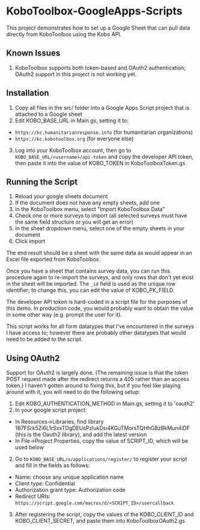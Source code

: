 # KoboToolbox-GoogleApps-Scripts

This project demonstrates how to set up a Google Sheet that can pull data directly from KoboToolbox using the Kobo API.

## Known Issues

1. KoboToolbox supports both token-based and OAuth2 authentication; OAuth2 support in this project is not working yet.

## Installation

1. Copy all files in the src/ folder into a Google Apps Script project that is attached to a Google sheet
2. Edit KOBO_BASE_URL in Main.gs, setting it to:
  * `https://kc.humanitarianresponse.info` (for humanitarian organizations)
  * `https://kc.kobotoolbox.org` (for everyone else)
3. Log into your KoboToolbox account, then go to `KOBO_BASE_URL/<username>/api-token` and copy the developer API token, then paste it into the value of KOBO_TOKEN in KoboToolboxToken.gs

## Running the Script

1. Reload your google sheets document
2. If the document does not have any empty sheets, add one
3. In the KoboToolbox menu, select "Import KoboToolbox Data"
4. Check one or more surveys to import (all selected surveys must have the same field structure or you will get an error)
5. In the sheet dropdown menu, select one of the empty sheets in your document
6. Click import

The end result should be a sheet with the same data as would appear in an Excel file exported from KoboToolbox.

Once you have a sheet that contains survey data, you can run this procedure again to re-import the surveys, and only rows that don't yet exist in the sheet will be imported. The `_id` field is used as the unique row identifier; to change this, you can edit the value of KOBO_PK_FIELD.

The developer API token is hard-coded in a script file for the purposes of this demo. In production code, you would probably want to obtain the value in some other way (e.g. prompt the user for it).

This script works for all form datatypes that I've encountered in the surveys I have access to; however there are probably other datatypes that would need to be added to the script.

## Using OAuth2

Support for OAuth2 is largely done. (The remaining issue is that the token POST request made after the redirect returns a 405 rather than an access token.) I haven't gotten around to fixing this, but if you feel like playing around with it, you will need to do the following setup:

1. Edit KOBO_AUTHENTICATION_METHOD in Main.gs, setting it to 'oauth2'
1. In your google script project:
  * In Resources->Libraries, find library 1B7FSrk5Zi6L1rSxxTDgDEUsPzlukDsi4KGuTMorsTQHhGBzBkMun4iDF (this is the Oauth2 library), and add the latest version
  * In File->Project Properties, copy the value of SCRIPT_ID, which will be used below
2. Go to `KOBO_BASE_URL/o/applications/register/` to register your script and fill in the fields as follows:
  * Name: choose any unique application name
  * Client type: Confidential
  * Authorization grant type: Authorization code
  * Redirect URIs: `https://script.google.com/macros/d/<SCRIPT_ID>/usercallback`
3. After registering the script, copy the values of the KOBO_CLIENT_ID and KOBO_CLIENT_SECRET, and paste them into KoboToolboxOAuth2.gs
